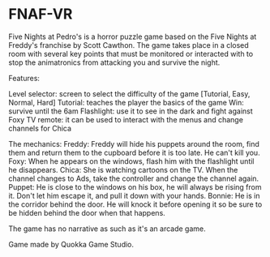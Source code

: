 # FNAF-VR
Five Nights at Pedro's is a horror puzzle game based on the Five Nights at Freddy's franchise by Scott Cawthon.
The game takes place in a closed room with several key points that must be monitored or interacted with to stop the animatronics from attacking you and survive the night.

Features:

Level selector: screen to select the difficulty of the game [Tutorial, Easy, Normal, Hard]
Tutorial: teaches the player the basics of the game
Win: survive until the 6am
Flashlight: use it to see in the dark and fight against Foxy
TV remote: it can be used to interact with the menus and change channels for Chica

The mechanics:
Freddy: Freddy will hide his puppets around the room, find them and return them to the cupboard before it is too late. He can't kill you.
Foxy: When he appears on the windows, flash him with the flashlight until he disappears.
Chica: She is watching cartoons on the TV. When the channel changes to Ads, take the controller and change the channel again.
Puppet: He is close to the windows on his box, he will always be rising from it. Don't let him escape it, and pull it down with your hands.
Bonnie: He is in the corridor behind the door. He will knock it before opening it so be sure to be hidden behind the door when that happens.

The game has no narrative as such as it's an arcade game.

Game made by Quokka Game Studio.
